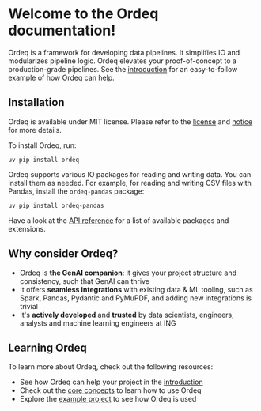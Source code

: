 # Welcome to the Ordeq documentation!

Ordeq is a framework for developing data pipelines.
It simplifies IO and modularizes pipeline logic.
Ordeq elevates your proof-of-concept to a production-grade pipelines.
See the [introduction][intro] for an easy-to-follow example of how Ordeq can help.

## Installation

Ordeq is available under MIT license.
Please refer to the [license][license] and [notice][notice] for more details.

To install Ordeq, run:

```shell
uv pip install ordeq
```

Ordeq supports various IO packages for reading and writing data.
You can install them as needed.
For example, for reading and writing CSV files with Pandas, install the `ordeq-pandas` package:

```shell
uv pip install ordeq-pandas
```

Have a look at the [API reference][api-ref] for a list of available packages and extensions.

## Why consider Ordeq?

- Ordeq is **the GenAI companion**: it gives your project structure and consistency, such that GenAI can thrive
- It offers **seamless integrations** with existing data & ML tooling, such as Spark, Pandas, Pydantic and PyMuPDF, and
  adding new integrations is trivial
- It's **actively developed** and **trusted** by data scientists, engineers, analysts and machine learning engineers at
  ING

## Learning Ordeq

To learn more about Ordeq, check out the following resources:

- See how Ordeq can help your project in the [introduction][intro]
- Check out the [core concepts][core-concepts] to learn how to use Ordeq
- Explore the [example project][example-project] to see how Ordeq is used

[core-concepts]: getting-started/concepts/io.md

[api-ref]: api/ordeq/types.md

[intro]: getting-started/introduction.md

[example-project]: guides/examples/example-project/README.md

[license]: https://github.com/ing-bank/ordeq/blob/main/LICENSE

[notice]: https://github.com/ing-bank/ordeq/blob/main/NOTICE
